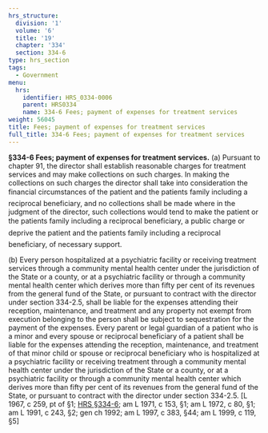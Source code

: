 ```yaml
---
hrs_structure:
  division: '1'
  volume: '6'
  title: '19'
  chapter: '334'
  section: 334-6
type: hrs_section
tags:
  - Government
menu:
  hrs:
    identifier: HRS_0334-0006
    parent: HRS0334
    name: 334-6 Fees; payment of expenses for treatment services
weight: 56045
title: Fees; payment of expenses for treatment services
full_title: 334-6 Fees; payment of expenses for treatment services
---
```

**§334-6 Fees; payment of expenses for treatment services.** (a) Pursuant to chapter 91, the director shall establish reasonable charges for treatment services and may make collections on such charges. In making the collections on such charges the director shall take into consideration the financial circumstances of the patient and the patients family including a reciprocal beneficiary, and no collections shall be made where in the judgment of the director, such collections would tend to make the patient or the patients family including a reciprocal beneficiary, a public charge or deprive the patient and the patients family including a reciprocal beneficiary, of necessary support.

(b) Every person hospitalized at a psychiatric facility or receiving treatment services through a community mental health center under the jurisdiction of the State or a county, or at a psychiatric facility or through a community mental health center which derives more than fifty per cent of its revenues from the general fund of the State, or pursuant to contract with the director under section 334-2.5, shall be liable for the expenses attending their reception, maintenance, and treatment and any property not exempt from execution belonging to the person shall be subject to sequestration for the payment of the expenses. Every parent or legal guardian of a patient who is a minor and every spouse or reciprocal beneficiary of a patient shall be liable for the expenses attending the reception, maintenance, and treatment of that minor child or spouse or reciprocal beneficiary who is hospitalized at a psychiatric facility or receiving treatment through a community mental health center under the jurisdiction of the State or a county, or at a psychiatric facility or through a community mental health center which derives more than fifty per cent of its revenues from the general fund of the State, or pursuant to contract with the director under section 334-2.5\. [L 1967, c 259, pt of §1; [HRS §334-6](/title-19/chapter-334/section-334-6/); am L 1971, c 153, §1; am L 1972, c 80, §1; am L 1991, c 243, §2; gen ch 1992; am L 1997, c 383, §44; am L 1999, c 119, §5]